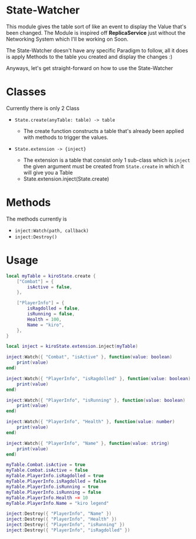 # State-Watcher
This module gives the table sort of like an event to display the Value that's been changed.
The Module is inspired off **__ReplicaService__** just without the Networking System which I'll be working on Soon.

The State-Watcher doesn't have any specific Paradigm to follow, all it does is apply Methods to the table you created and display the changes :)

Anyways, let's get straight-forward on how to use the State-Watcher

# Classes
Currently there is only 2 Class

 * `State.create(anyTable: table) -> table`
   * The create function constructs a table that's already been applied with methods to trigger the values.
     
 * `State.extension -> {inject}`
   * The extension is a table that consist only 1 sub-class which is `inject` the given argument must be created from `State.create` in which it will give you a Table
    * State.extension.inject(State.create)
  
# Methods
The methods currently is
* `inject:Watch(path, callback)`
* `inject:Destroy()`

# Usage

```lua
local myTable = kiroState.create {
	["Combat"] = {
		isActive = false,
	},

	["PlayerInfo"] = {
		isRagdolled = false,
		isRunning = false,
		Health = 100,
		Name = "kiro",
	},
}

local inject = kiroState.extension.inject(myTable)

inject:Watch({ "Combat", "isActive" }, function(value: boolean)
	print(value)
end)

inject:Watch({ "PlayerInfo", "isRagdolled" }, function(value: boolean)
	print(value)
end)

inject:Watch({ "PlayerInfo", "isRunning" }, function(value: boolean)
	print(value)
end)

inject:Watch({ "PlayerInfo", "Health" }, function(value: number)
	print(value)
end)

inject:Watch({ "PlayerInfo", "Name" }, function(value: string)
	print(value)
end)

myTable.Combat.isActive = true
myTable.Combat.isActive = false
myTable.PlayerInfo.isRagdolled = true
myTable.PlayerInfo.isRagdolled = false
myTable.PlayerInfo.isRunning = true
myTable.PlayerInfo.isRunning = false
myTable.PlayerInfo.Health -= 10
myTable.PlayerInfo.Name = "kiro legend"

inject:Destroy({ "PlayerInfo", "Name" })
inject:Destroy({ "PlayerInfo", "Health" })
inject:Destroy({ "PlayerInfo", "isRunning" })
inject:Destroy({ "PlayerInfo", "isRagdolled" })
```



